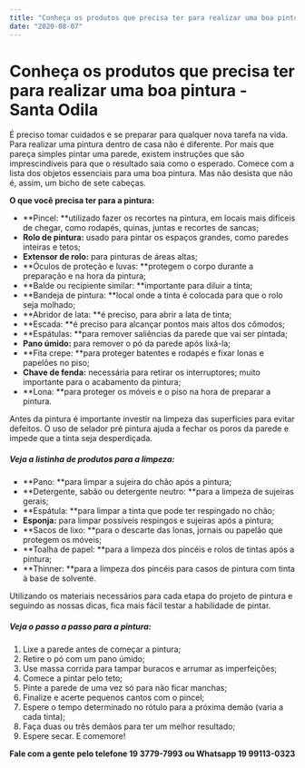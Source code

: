 ```yaml
---
title: "Conheça os produtos que precisa ter para realizar uma boa pintura"
date: "2020-08-07"
---
```


# Conheça os produtos que precisa ter para realizar uma boa pintura - Santa Odila

É preciso tomar cuidados e se preparar para qualquer nova tarefa na vida. Para realizar uma pintura dentro de casa não é diferente. Por mais que pareça simples pintar uma parede, existem instruções que são imprescindíveis para que o resultado saia como o esperado. Comece com a lista dos objetos essenciais para uma boa pintura. Mas não desista que não é, assim, um bicho de sete cabeças.

**O que você precisa ter para a pintura:**

* **Pincel: **utilizado fazer os recortes na pintura, em locais mais difíceis de chegar, como rodapés, quinas, juntas e recortes de sancas;
* **Rolo de pintura:** usado para pintar os espaços grandes, como paredes inteiras e tetos;
* **Extensor de rolo:** para pinturas de áreas altas;
* **Óculos de proteção e luvas: **protegem o corpo durante a preparação e na hora da pintura;
* **Balde ou recipiente similar: **importante para diluir a tinta;
* **Bandeja de pintura: **local onde a tinta é colocada para que o rolo seja molhado;
* **Abridor de lata: **é preciso, para abrir a lata de tinta;
* **Escada: **é preciso para alcançar pontos mais altos dos cômodos;
* **Espátulas: **para remover saliências da parede que vai ser pintada;
* **Pano úmido:** para remover o pó da parede após lixá-la;
* **Fita crepe: **para proteger batentes e rodapés e fixar lonas e papelões no piso;
* **Chave de fenda:** necessária para retirar os interruptores; muito importante para o acabamento da pintura;
* **Lona: **para proteger os móveis e o piso na hora de preparar a pintura.

Antes da pintura é importante investir na limpeza das superfícies para evitar defeitos. O uso de selador pré  pintura ajuda a fechar os poros da parede e impede que a tinta seja desperdiçada.

##### **Veja a listinha de produtos para a limpeza:**

* **Pano: **para limpar a sujeira do chão após a pintura;
* **Detergente, sabão ou detergente neutro: **para a limpeza de sujeiras gerais;
* **Espátula: **para limpar a tinta que pode ter respingado no chão;
* **Esponja:** para limpar possíveis respingos e sujeiras após a pintura;
* **Sacos de lixo: **para o descarte das lonas, jornais ou papelão que protegem os móveis;
* **Toalha de papel: **para a limpeza dos pincéis e rolos de tintas após a pintura;
* **Thinner: **para a limpeza dos pincéis para casos de pintura com tinta à base de solvente.

Utilizando os materiais necessários para cada etapa do projeto de pintura e seguindo as nossas dicas, fica mais fácil testar a habilidade de pintar.

##### **Veja o passo a passo para a pintura:**

1. Lixe a parede antes de começar a pintura;
2. Retire o pó com um pano úmido;
3. Use massa corrida para tampar buracos e arrumar as imperfeições;
4. Comece a pintar pelo teto;
5. Pinte a parede de uma vez só para não ficar manchas;
6. Finalize  e acerte pequenos cantos com o pincel;
7. Espere o tempo determinado no rótulo para a próxima demão (varia a cada tinta);
8. Faça duas ou três demãos para ter um melhor resultado;
9. Espere secar. E comemore!

**Fale com a gente pelo telefone  19 3779-7993 ou Whatsapp 19 99113-0323**

